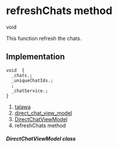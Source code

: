 
<div>

# refreshChats method

</div>


void 



This function refresh the chats.



## Implementation

``` language-dart
void  {
  _chats.;
  _uniqueChatIds.;
  ;
  _chatService.;
}
```







1.  [talawa](../../index.html)
2.  [direct_chat_view_model](../../view_model_after_auth_view_models_chat_view_models_direct_chat_view_model/)
3.  [DirectChatViewModel](../../view_model_after_auth_view_models_chat_view_models_direct_chat_view_model/DirectChatViewModel-class.html)
4.  refreshChats method

##### DirectChatViewModel class







